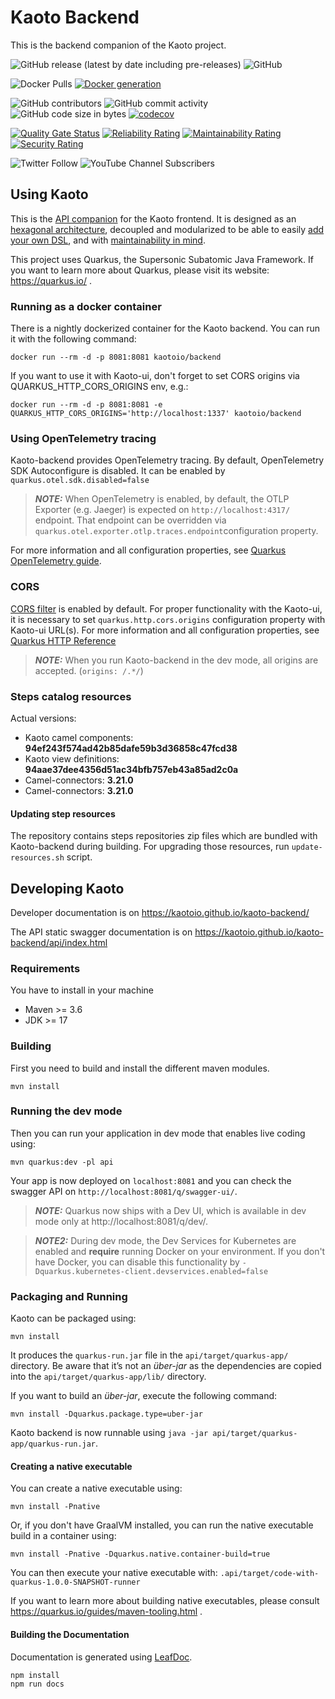 # Kaoto Backend

This is the backend companion of the Kaoto project.

![GitHub release (latest by date including pre-releases)](https://img.shields.io/github/v/release/kaotoio/kaoto-backend?include_prereleases)
![GitHub](https://img.shields.io/github/license/kaotoio/kaoto-backend)

![Docker Pulls](https://img.shields.io/docker/pulls/kaotoio/frontend)
[![Docker generation](https://github.com/KaotoIO/kaoto-backend/actions/workflows/generate-docker-image.yml/badge.svg)](https://github.com/KaotoIO/kaoto-backend/actions/workflows/generate-docker-image.yml)

![GitHub contributors](https://img.shields.io/github/contributors/kaotoio/kaoto-backend)
![GitHub commit activity](https://img.shields.io/github/commit-activity/m/kaotoio/kaoto-backend)
![GitHub code size in bytes](https://img.shields.io/github/languages/code-size/KaotoIO/kaoto-backend)
[![codecov](https://codecov.io/gh/KaotoIO/kaoto-backend/branch/main/graph/badge.svg?token=7RADJHV7HT)](https://codecov.io/gh/KaotoIO/kaoto-backend)

[![Quality Gate Status](https://sonarcloud.io/api/project_badges/measure?project=KaotoIO_kaoto-backend&metric=alert_status)](https://sonarcloud.io/dashboard?id=KaotoIO_kaoto-backend)
[![Reliability Rating](https://sonarcloud.io/api/project_badges/measure?project=KaotoIO_kaoto-backend&metric=reliability_rating)](https://sonarcloud.io/summary/new_code?id=KaotoIO_kaoto-backend)
[![Maintainability Rating](https://sonarcloud.io/api/project_badges/measure?project=KaotoIO_kaoto-backend&metric=sqale_rating)](https://sonarcloud.io/summary/new_code?id=KaotoIO_kaoto-backend)
[![Security Rating](https://sonarcloud.io/api/project_badges/measure?project=KaotoIO_kaoto-backend&metric=security_rating)](https://sonarcloud.io/summary/new_code?id=KaotoIO_kaoto-backend)

![Twitter Follow](https://img.shields.io/twitter/follow/kaotoio?style=social)
![YouTube Channel Subscribers](https://img.shields.io/youtube/channel/subscribers/UCcWUAnL5sBYVFen0RMxbZ3A?style=social)

## Using Kaoto

This is the [API companion](https://kaotoio.github.io/kaoto-backend/api/index.html) for the Kaoto frontend. It is designed as an [hexagonal architecture](https://alistair.cockburn.us/hexagonal-architecture/), decoupled and modularized to be able to easily [add your own DSL](https://kaoto.io/docs/add-dsl/), and with [maintainability in mind](https://kaoto.io/docs/architecture/). 

This project uses Quarkus, the Supersonic Subatomic Java Framework. If you want to learn more about Quarkus, please visit its website: https://quarkus.io/ .

### Running as a docker container

There is a nightly dockerized container for the Kaoto backend. 
You can run it with the following command:

`docker run --rm -d -p 8081:8081 kaotoio/backend`

If you want to use it with Kaoto-ui, don't forget to set CORS origins via QUARKUS_HTTP_CORS_ORIGINS env, e.g.:

`docker run --rm -d -p 8081:8081 -e QUARKUS_HTTP_CORS_ORIGINS='http://localhost:1337' kaotoio/backend`

### Using OpenTelemetry tracing

Kaoto-backend provides OpenTelemetry tracing. By default, OpenTelemetry SDK Autoconfigure is disabled.
It can be enabled by `quarkus.otel.sdk.disabled=false` 
> **_NOTE:_**  When OpenTelemetry is enabled, by default, the OTLP Exporter (e.g. Jaeger) is expected on `http://localhost:4317/` 
> endpoint. That endpoint can be overridden via `quarkus.otel.exporter.otlp.traces.endpoint`configuration property. 

For more information and all configuration properties, see [Quarkus OpenTelemetry guide](https://quarkus.io/guides/opentelemetry).

### CORS

[CORS filter](https://quarkus.io/guides/http-reference#cors-filter) is enabled by default.
For proper functionality with the Kaoto-ui, it is necessary to set `quarkus.http.cors.origins` configuration property with Kaoto-ui URL(s).
For more information and all configuration properties, see [Quarkus HTTP Reference](https://quarkus.io/guides/http-reference#quarkus-vertx-http-config-group-cors-cors-config_configuration)
> **_NOTE:_** When you run Kaoto-backend in the dev mode, all origins are accepted. (`origins: /.*/`)

### Steps catalog resources

Actual versions:
*   Kaoto camel components: **94ef243f574ad42b85dafe59b3d36858c47fcd38**
*   Kaoto view definitions: **94aae37dee4356d51ac34bfb757eb43a85ad2c0a**
*   Camel-connectors: **3.21.0**
*   Camel-connectors: **3.21.0**

#### Updating step resources
The repository contains steps repositories zip files which are bundled with Kaoto-backend during building.
For upgrading those resources, run `update-resources.sh` script. 

## Developing Kaoto

Developer documentation is on https://kaotoio.github.io/kaoto-backend/

The API static swagger documentation is on  https://kaotoio.github.io/kaoto-backend/api/index.html

### Requirements

You have to install in your machine

*   Maven >= 3.6
*   JDK >= 17

### Building 

First you need to build and install the different maven modules.

```shell script
mvn install
```

### Running the dev mode

Then you can run your application in dev mode that enables live coding using:

```shell script
mvn quarkus:dev -pl api
```

Your app is now deployed on `localhost:8081` and you can check the swagger 
API on `http://localhost:8081/q/swagger-ui/`.

> **_NOTE:_**  Quarkus now ships with a Dev UI, which is available in dev 
> mode only at http://localhost:8081/q/dev/.

> **_NOTE2:_**  During dev mode, the Dev Services for Kubernetes are enabled
> and **require** running Docker on your environment. If you don't have Docker,
> you can disable this functionality by `-Dquarkus.kubernetes-client.devservices.enabled=false`

### Packaging and Running

Kaoto can be packaged using:

```shell script
mvn install
```

It produces the `quarkus-run.jar` file in the `api/target/quarkus-app/` directory. Be aware that it’s not an _über-jar_ as
the dependencies are copied into the `api/target/quarkus-app/lib/` directory.

If you want to build an _über-jar_, execute the following command:

```shell script
mvn install -Dquarkus.package.type=uber-jar
```

Kaoto backend is now runnable using `java -jar api/target/quarkus-app/quarkus-run.jar`.

#### Creating a native executable

You can create a native executable using:

```shell script
mvn install -Pnative
```

Or, if you don't have GraalVM installed, you can run the native executable build in a container using:

```shell script
mvn install -Pnative -Dquarkus.native.container-build=true
```

You can then execute your native executable with: `.api/target/code-with-quarkus-1.0.0-SNAPSHOT-runner`

If you want to learn more about building native executables, please consult https://quarkus.io/guides/maven-tooling.html
.

#### Building the Documentation

Documentation is generated using [LeafDoc](https://github.com/Leaflet/Leafdoc).

```shell script
npm install
npm run docs
```

